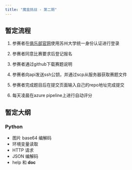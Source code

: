 ```yaml
---
title: "魔盒挑战 - 第二期"
---
```


## 暂定流程

1. 参赛者在[俱乐部官网](https://sumsc.xin)使用苏州大学统一身份认证进行登录

2. 参赛者同意比赛要求后登记报名

3. 参赛者通过github下载赛题说明

4. 参赛者向api发送ssh公钥，并通过scp从服务器获取赛题文件

5. 参赛者完成题目后在提交页面输入自己的repo地址完成提交

6. 每天凌晨在azure pipeline上进行自动评分

## 暂定大纲

### Python

- 图片 base64 编解码
- 环境变量读取
- HTTP 请求
- JSON 编解码
- help 和 __doc__
